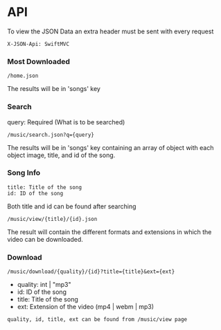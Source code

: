 # API

To view the JSON Data an extra header must be sent with every request
```
X-JSON-Api: SwiftMVC
```

### Most Downloaded
```
/home.json
```
The results will be in 'songs' key

### Search
query: Required (What is to be searched)
```
/music/search.json?q={query}
```
The results will be in 'songs' key containing an array of object with each object image, title, and id of the song.

### Song Info
```
title: Title of the song
id: ID of the song
```

Both title and id can be found after searching
```
/music/view/{title}/{id}.json
```

The result will contain the different formats and extensions in which the video can be downloaded.

### Download
```
/music/download/{quality}/{id}?title={title}&ext={ext}
```
- quality: int | "mp3"
- id: ID of the song
- title: Title of the song
- ext: Extension of the video (mp4 | webm | mp3)

```
quality, id, title, ext can be found from /music/view page
```

